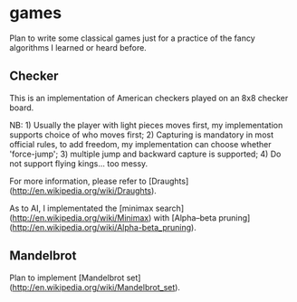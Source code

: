 # games #

Plan to write some classical games just for a practice of the fancy algorithms I learned or heard before.

## Checker ##

This is an implementation of American checkers played on an 8x8 checker board.

NB: 1) Usually the player with light pieces moves first, my implementation supports
choice of who moves first; 2) Capturing is mandatory in most official rules, to add
freedom, my implementation can choose whether 'force-jump'; 3) multiple jump and backward
capture is supported; 4) Do not support flying kings... too messy.

For more information, please refer to [Draughts] (http://en.wikipedia.org/wiki/Draughts).

As to AI, I implementated the [minimax search] (http://en.wikipedia.org/wiki/Minimax) with
[Alpha–beta pruning] (http://en.wikipedia.org/wiki/Alpha-beta_pruning). 

## Mandelbrot ##

Plan to implement [Mandelbrot set] (http://en.wikipedia.org/wiki/Mandelbrot_set). 
